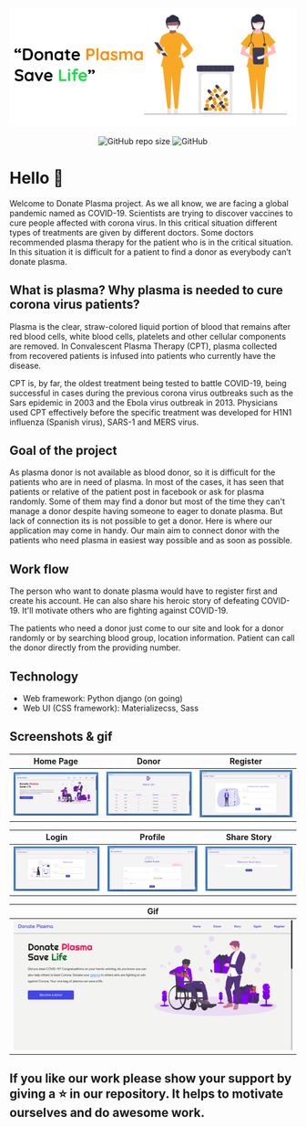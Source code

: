 <div align="center">

![Banner](assets/img/banner.png)

![GitHub repo size](https://img.shields.io/github/repo-size/teamtigers/donateplasma?label=Repo%20size&logo=github)
![GitHub](https://img.shields.io/github/license/teamtigers/donateplasma?color=red&label=Licese&logo=github)

</div>

# Hello :wave:

Welcome to Donate Plasma project. As we all know, we are facing a global pandemic named as COVID-19. Scientists are trying to discover vaccines to cure people affected with corona virus. In this critical situation different types of treatments are given by different doctors. Some doctors recommended plasma therapy for the patient who is in the critical situation. In this situation it is difficult for a patient to find a donor as everybody can’t donate plasma.

## What is plasma? Why plasma is needed to cure corona virus patients?

Plasma is the clear, straw-colored liquid portion of blood that remains after red blood cells, white blood cells, platelets and other cellular components are removed. In Convalescent Plasma Therapy (CPT), plasma collected from recovered patients is infused into patients who currently have the disease.

CPT is, by far, the oldest treatment being tested to battle COVID-19, being successful in cases during the previous corona virus outbreaks such as the Sars epidemic in 2003 and the Ebola virus outbreak in 2013. Physicians used CPT effectively before the specific treatment was developed for H1N1 influenza (Spanish virus), SARS-1 and MERS virus.

## Goal of the project

As plasma donor is not available as blood donor, so it is difficult for the patients who are in need of plasma. In most of the cases, it has seen that patients or relative of the patient post in facebook or ask for plasma randomly. Some of them may find a donor but most of the time they can't manage a donor despite having someone to eager to donate plasma. But lack of connection its is not possible to get a donor. Here is where our application may come in handy. Our main aim to connect donor with the patients who need plasma in easiest way possible and as soon as possible.

## Work flow

The person who want to donate plasma would have to register first and create his account. He can also share his heroic story of defeating COVID-19. It'll motivate others who are fighting against COVID-19.

The patients who need a donor just come to our site and look for a donor randomly or by searching blood group, location information. Patient can call the donor directly from the providing number.

## Technology

- Web framework: Python django (on going)
- Web UI (CSS framework): Materializecss, Sass

## Screenshots & gif

|            Home Page            |            Donor             |            Register             |
| :-----------------------------: | :--------------------------: | :-----------------------------: |
| ![Homepage](assets/img/ss1.png) | ![Donor](assets/img/ss2.png) | ![Register](assets/img/ss3.png) |


|              Login              |           Profile            |           Share Story           |
| :-----------------------------: | :--------------------------: | :-----------------------------: |
| ![Homepage](assets/img/ss4.png) | ![Donor](assets/img/ss5.png) | ![Register](assets/img/ss6.png) |


|                 Gif                 |
| :---------------------------------: |
| ![Gif](assets/img/donateplasma.gif) |

## If you like our work please show your support by giving a :star: in our repository. It helps to motivate ourselves and do awesome work.
